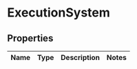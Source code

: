 
# ExecutionSystem

## Properties
Name | Type | Description | Notes
------------ | ------------- | ------------- | -------------



